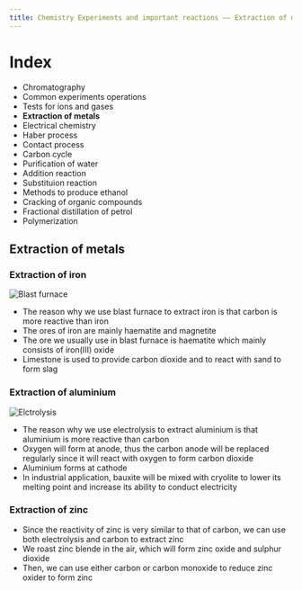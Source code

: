 ```yaml
---
title: Chemistry Experiments and important reactions —— Extraction of meatals
---
```


# Index

- Chromatography
- Common experiments operations
- Tests for ions and gases
- **Extraction of metals**
- Electrical chemistry
- Haber process
- Contact process
- Carbon cycle
- Purification of water
- Addition reaction
- Substituion reaction
- Methods to produce ethanol
- Cracking of organic compounds
- Fractional distillation of petrol
- Polymerization


## Extraction of metals

### Extraction of iron

![Blast furnace](https://AugensternJiang.github.io/img/7d6ebc1d0cffcf11c212cdf1d42d141a5c343d1b75f9e4.15546190blastfurnace.png)

- The reason why we use blast furnace to extract iron is that carbon is more reactive than iron
- The ores of iron are mainly haematite and magnetite
- The ore we usually use in blast furnace is haematite which mainly consists of iron(III) oxide
- Limestone is used to provide carbon dioxide and to react with sand to form slag

### Extraction of aluminium

![Elctrolysis](hhttps://AugensternJiang.github.io/img/cell.jpg)

- The reason why we use electrolysis to extract aluminium is that aluminium is more reactive than carbon
- Oxygen will form at anode, thus the carbon anode will be replaced regularly since it will react with oxygen to form carbon dioxide
- Aluminium forms at cathode
- In industrial application, bauxite will be mixed with cryolite to lower its melting point and increase its ability to conduct electricity

### Extraction of zinc

- Since the reactivity of zinc is very similar to that of carbon, we can use both electrolysis and carbon to extract zinc
- We roast zinc blende in the air, which will form zinc oxide and sulphur dioxide
- Then, we can use either carbon or carbon monoxide to reduce zinc oxider to form zinc